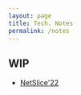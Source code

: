 ```yaml
---
layout: page
title: Tech. Notes
permalink: /notes
---
```


## WIP

- [NetSlice'22](https://github.com/djlin/netslice/)
